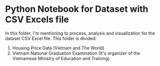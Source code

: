 # Python Notebook for Dataset with CSV Excels file

In this folder, I'm mentioning to process, analysis and visualization for the dataset CSV Excel file.
This folder is divided:

1. Housing Price Data (Vietnam and The World)
2. Vietnam National Graduation Examination (It's organizer of the Vietnamese Ministry of Education and Training)
